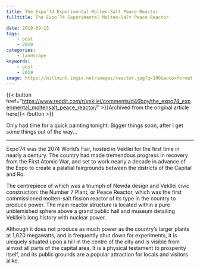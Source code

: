 ```yaml
---
title: The Expo’74 Experimental Molten-Salt Peace Reactor
fulltitle: The Expo’74 Experimental Molten-Salt Peace Reactor

date: 2019-09-15
tags:
    - post
    - 2019
categories:
    - landscape
keywords:
    - post
    - 2019
image: https://millmint.imgix.net/images/reactor.jpg?q=100&auto=format
---
```

{{< button href="https://www.reddit.com/r/vekllei/comments/d46boy/the_expo74_experimental_moltensalt_peace_reactor/" >}}Archived from the original article here{{< /button >}}

Only had time for a quick painting tonight. Bigger things soon, after I get some things out of the way...

-----

Expo’74 was the 2074 World’s Fair, hosted in Vekllei for the first time in nearly a century. The country had made tremendous progress in recovery from the First Atomic War, and set to work nearly a decade in advance of the Expo to create a palatial fairgrounds between the districts of the Capital and Ro.

The centrepiece of which was a triumph of Newda design and Vekllei civic construction: the Number 7 Plant, or Peace Reactor, which was the first commissioned molten-salt fission reactor of its type in the country to produce power. The main reactor structure is located within a pure unblemished sphere above a grand public hall and museum detailing Vekllei’s long history with nuclear power.

Although it does not produce as much power as the country’s larger plants at 1,020 megawatts, and is frequently shut down for experiments, it is uniquely situated upon a hill in the centre of the city and is visible from almost all parts of the capital area. It is a physical testament to prosperity itself, and its public grounds are a popular attraction for locals and visitors alike.
